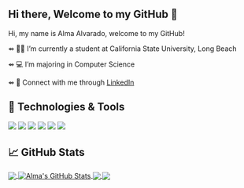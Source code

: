 ## Hi there, Welcome to my GitHub 👋

Hi, my name is Alma Alvarado, welcome to my GitHub!

⇴ 👩🏽‍ I’m currently a student at California State University, Long Beach

⇴ 💻 I’m majoring in Computer Science 

⇴ 🔗 Connect with me through [LinkedIn](https://www.linkedin.com/in/almaalvarado11/)

## 🔧 Technologies & Tools
![](https://img.shields.io/badge/Editor-IntelliJ_IDEA-informational?style=flat&logo=intellij-idea&logoColor=white&color=2bbc8a)
![](https://img.shields.io/badge/Code-Python-informational?style=flat&logo=python&logoColor=white&color=2bbc8a)
![](https://img.shields.io/badge/Code-JavaScript-informational?style=flat&logo=javascript&logoColor=white&color=2bbc8a)
![](https://img.shields.io/badge/Code-Java-informational?style=flat&logo=java&logoColor=white&color=2bbc8a)
![](https://img.shields.io/badge/Code-Vue-informational?style=flat&logo=vue.js&logoColor=white&color=2bbc8a)
![](https://img.shields.io/badge/Tools-PostgreSQL-informational?style=flat&logo=postgresql&logoColor=white&color=2bbc8a)

## &#x1f4c8; GitHub Stats

<a href="https://github.com/almaavocado/almaavocado">
  <img align="center" src="https://github-readme-stats.vercel.app/api/top-langs/?username=almaavocado&title_color=ffffff&text_color=c9cacc&icon_color=2bbc8a&bg_color=1d1f21&langs_count=3" />
</a>
<a href="https://github.com/almaavocado/almaavocado">
  <img align="center" src="https://github-readme-stats.vercel.app/api?username=almaavocado&show_icons=true&line_height=27&title_color=ffffff&text_color=c9cacc&icon_color=2bbc8a&bg_color=1d1f21" alt="Alma's GitHub Stats" />
</a>

<a href="https://github.com/almaavocado/TermProject">
  <img align="center" src="https://github-readme-stats.vercel.app/api/pin/?username=almaavocado&repo=termproject&title_color=ffffff&text_color=c9cacc&icon_color=2bbc8a&bg_color=1d1f21" />
</a>


<a href="https://github.com/almaavocado/AutomateSpotify">
  <img align="center" src="https://github-readme-stats.vercel.app/api/pin/?username=almaavocado&repo=automatespotify&title_color=ffffff&text_color=c9cacc&icon_color=2bbc8a&bg_color=1d1f21" />
</a>    

<!--
## GitHub Stats
![Alma's GitHub stats](https://github-readme-stats.vercel.app/api?username=almaavocado&show_icons=true&theme=tokyonight)

[![Top Langs](https://github-readme-stats.vercel.app/api/top-langs/?username=almaavocado&layout=compact&theme=tokyonight)](https://github.com/almaavocado/github-readme-stats)


<a href="https://www.w3.org/html/" target="_blank"><img align="left" alt="HTML5" width="26px" src="https://raw.githubusercontent.com/github/explore/80688e429a7d4ef2fca1e82350fe8e3517d3494d/topics/html/html.png" /></a>
<a href="https://www.w3schools.com/css/" target="_blank"><img align="left" alt="CSS3" width="26px" src="https://raw.githubusercontent.com/github/explore/80688e429a7d4ef2fca1e82350fe8e3517d3494d/topics/css/css.png" /></a>
<a href="https://www.python.org" target="_blank"> <img align="left" alt="Python" width="26px" src="https://github.com/Aakarsh-B/trying-repos/blob/master/python-5.svg?raw=true"/> </a> -->

<!--
**almaavocado/almaavocado** is a ✨ _special_ ✨ repository because its `README.md` (this file) appears on your GitHub profile.
